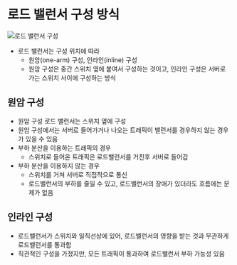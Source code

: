 # 로드 밸런서 구성 방식
![로드 밸런서 구성](https://blog.kakaocdn.net/dn/oifBF/btqF5zBgafN/jFW6yuZufNBLlWpK8ORr6K/img.jpg)
- 로드 밸런서는 구성 위치에 따라
	- 원암(one-arm) 구성, 인라인(inline) 구성
	- 원암 구성은 중간 스위치 옆에 붙여서 구성하는 것이고, 인라인 구성은 서버로 가는 스위치 사이에 구성하는 방식

## 원암 구성
- 원암 구성 로드 밸런서는 스위치 옆에 구성
- 원암 구성에서는 서버로 들어가거나 나오는 트래픽이 밸런서를 경우하지 않는 경우가 있을 수 있음
- 부하 분산을 이용하는 트래픽의 경우
	- 스위치로 들어온 트래픽은 로드밸런서를 거친후 서버로 들어감
- 부하 분산을 이용하지 않는 경우
	- 스위치를 거쳐 서버로 직접적으로 통신
	- 로드밸런서의 부하를 줄일 수 있고, 로드밸런서의 장애가 있더라도 흐름에는 문제가 없음

## 인라인 구성
- 로드밸런서가 스위치와 일직선상에 있어, 로드밸런서의 영향을 받는 것과 무관하게 로드밸런서를 통과함
- 직관적인 구성을 가졌지만, 모든 트래픽이 통과하여 로드밸런서 부하 가능성 있음